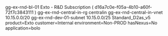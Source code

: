 

gg-ex-rnd-bl-01	Exto - R&D Subscription ( d16a7c0e-f05a-4b10-a60f-72f7c3843111 )	gg-ex-rnd-central-in-rg	centralin	gg-ex-rnd-central-in-vnet	10.15.0.0/20	gg-ex-rnd-dev-01-subnet	10.15.0.0/25	Standard_D2as_v5	product=Exto customer=Internal environment=Non-PROD hasNexus=No application=bolo
